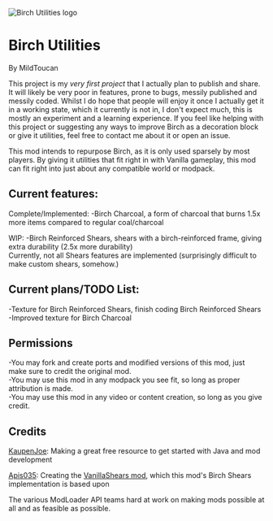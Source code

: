 ![Birch Utilities logo](https://github.com/user-attachments/assets/be28c53e-3cee-4904-a865-03a00ef70fe3)

# Birch Utilities
By MildToucan

This project is my *very first project* that I actually plan to publish and share. It will likely be very poor in features, prone to bugs, messily published and messily coded.
Whilst I do hope that people will enjoy it once I actually get it in a working state, which it currently is not in, I don't expect much, this is mostly an experiment and a learning experience.
If you feel like helping with this project or suggesting any ways to improve Birch as a decoration block or give it utilities, feel free to contact me about it or open an issue.

This mod intends to repurpose Birch, as it is only used sparsely by most players. By giving it utilities that fit right in with Vanilla gameplay, this mod can fit right into just about any compatible world or modpack.

## Current features:

Complete/Implemented:
-Birch Charcoal, a form of charcoal that burns 1.5x more items compared to regular coal/charcoal

WIP:
-Birch Reinforced Shears, shears with a birch-reinforced frame, giving extra durability (2.5x more durability)  
Currently, not all Shears features are implemented (surprisingly difficult to make custom shears, somehow.)

## Current plans/TODO List:
-Texture for Birch Reinforced Shears, finish coding Birch Reinforced Shears
-Improved texture for Birch Charcoal


## Permissions
-You may fork and create ports and modified versions of this mod, just make sure to credit the original mod.  
-You may use this mod in any modpack you see fit, so long as proper attribution is made.  
-You may use this mod in any video or content creation, so long as you give credit.



## Credits
[KaupenJoe](https://www.youtube.com/@ModdingByKaupenjoe): Making a great free resource to get started with Java and mod development

[Apis035](https://modrinth.com/user/Apis035): Creating the [VanillaShears mod](https://modrinth.com/mod/vanillashears), which this mod's Birch Shears implementation is based upon

The various ModLoader API teams hard at work on making mods possible at all and as feasible as possible.
